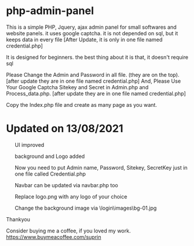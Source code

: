 # php-admin-panel
This is a simple PHP, Jquery, ajax admin panel for small softwares and website panels. it uses google captcha. it is not depended on sql, but it keeps data in every file [After Update, it is only in one file named credential.php]

It is designed for beginners. the best thing about it is that, it doesn't require sql

Please Change the Admin and Password in all file. (they are on the top). [after update they are in one file named credential.php]
And, Please Use Your Google Captcha Sitekey and Secret in Admin.php and Process_data.php. [after update they are in one file named credential.php]

Copy the Index.php file and create as many page as you want.

<h1> Updated on 13/08/2021 </h1>
<ul> UI improved </ul>
<ul> background and Logo added </ul>
<ul> Now you need to put Admin name, Password, Sitekey, SecretKey just in one file called Credential.php </ul>
<ul> Navbar can be updated via navbar.php too </ul>
<ul> Replace logo.png with any logo of your choice </ul>
<ul> Change the background image via \login\images\bg-01.jpg </ul>
  


Thankyou 

Consider buying me a coffee, if you loved my work.
https://www.buymeacoffee.com/suprin
